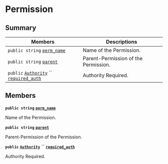 # Permission

## Summary

| Members                                                                                                                                                                                                                           | Descriptions                         |
| --------------------------------------------------------------------------------------------------------------------------------------------------------------------------------------------------------------------------------- | ------------------------------------ |
| `public string` [`perm_name`](EosSharp--Core--Api--v1--Permission.md#class\_eos\_sharp\_1\_1\_core\_1\_1\_api\_1\_1v1\_1\_1\_permission\_1ae35d8600f72085f81f6ecf78166f1c4d)                                                      | Name of the Permission.              |
| `public string` [`parent`](EosSharp--Core--Api--v1--Permission.md#class\_eos\_sharp\_1\_1\_core\_1\_1\_api\_1\_1v1\_1\_1\_permission\_1a8a8c4f8ea84d79d4d41410f2d2bdd5ce)                                                         | Parent-Permission of the Permission. |
| `public` [`Authority`](EosSharp--Core--Api--v1--Authority.md) `` [`required_auth`](EosSharp--Core--Api--v1--Permission.md#class\_eos\_sharp\_1\_1\_core\_1\_1\_api\_1\_1v1\_1\_1\_permission\_1af0bfef5572c8de4714c5ca0e977805bc) | Authority Required.                  |

## Members

**`public string`** [**`perm_name`**](EosSharp--Core--Api--v1--Permission.md#class\_eos\_sharp\_1\_1\_core\_1\_1\_api\_1\_1v1\_1\_1\_permission\_1ae35d8600f72085f81f6ecf78166f1c4d)

Name of the Permission.

**`public string`** [**`parent`**](EosSharp--Core--Api--v1--Permission.md#class\_eos\_sharp\_1\_1\_core\_1\_1\_api\_1\_1v1\_1\_1\_permission\_1a8a8c4f8ea84d79d4d41410f2d2bdd5ce)

Parent-Permission of the Permission.

**`public`** [**`Authority`**](EosSharp--Core--Api--v1--Authority.md) **``** [**`required_auth`**](EosSharp--Core--Api--v1--Permission.md#class\_eos\_sharp\_1\_1\_core\_1\_1\_api\_1\_1v1\_1\_1\_permission\_1af0bfef5572c8de4714c5ca0e977805bc)

Authority Required.
